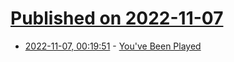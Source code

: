 # [Published on 2022-11-07](index.md)

* [2022-11-07, 00:19:51](https://news.ycombinator.com/item?id=33499338) - [You've Been Played](https://www.basicbooks.com/titles/adrian-hon/youve-been-played/9781541600171/)
